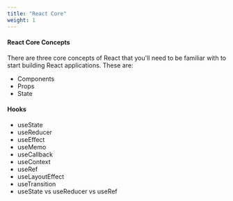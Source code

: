 ```yaml
---
title: "React Core"
weight: 1
---
```


#### React Core Concepts

There are three core concepts of React that you'll need to be familiar with to start building React applications. These are:

- Components
- Props
- State

#### Hooks

- useState
- useReducer
- useEffect
- useMemo
- useCallback
- useContext
- useRef
- useLayoutEffect
- useTransition
- useState vs useReducer vs useRef
